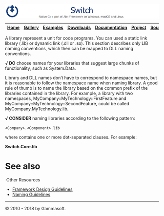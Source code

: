 ![Switch Header](Pictures/SwitchNativeC++port.png)

| [Home](Home.md) | [Gallery](Gallery.md) | [Examples](Examples.md) | [Downloads](Downloads.md) | [Documentation](Documentation.md) | [Project](https://sourceforge.net/projects/switchpro) | [Source](https://github.com/gammasoft71/switch) | [License](License.md) | [Contact](Contact.md) | [GAMMA Soft](https://gammasoft71.wixsite.com/gammasoft) |
|-----------------|-----------------------|-------------------------|-------------------------|-----------------------------------|-------------------------------------------------------|-------------------------------------------------|-----------------------|-----------------------|---------------------------------------------------------|

A library represent a unit for code programs. You can used a static link library (.lib) or dynamic link (.dll or .so). This section describes only LIB naming conventions, which then can be mapped to DLL naming conventions.

**√ DO** choose names for your libraries that suggest large chunks of functionality, such as System.Data.

Library and DLL names don’t have to correspond to namespace names, but it is reasonable to follow the namespace name when naming library. A good rule of thumb is to name the library based on the common prefix of the libraries contained in the library. For example, a library with two namespaces, MyCompany::MyTechnology::FirstFeature and MyCompany::MyTechnology::SecondFeature, could be called MyCompany.MyTechnology.lib.

**√ CONSIDER** naming libraries according to the following pattern:

`<Company>.<Component>.lib`

where <Component> contains one or more dot-separated clauses. For example:

**Switch.Core.lib**
​
# See also
​
Other Resources

* [Framework Design Guidelines](FrameworkDesignGuidelines.md)
* [Naming Guidelines](NamingGuidelines.md)

______________________________________________________________________________________________

© 2010 - 2018 by Gammasoft.
